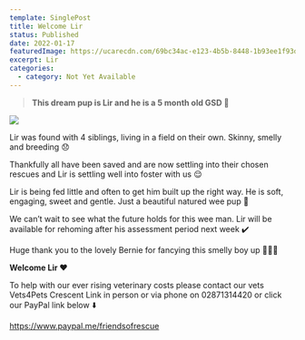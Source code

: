 ```yaml
---
template: SinglePost
title: Welcome Lir
status: Published
date: 2022-01-17
featuredImage: https://ucarecdn.com/69bc34ac-e123-4b5b-8448-1b93ee1f93d8/-/crop/960x534/0,0/-/preview/
excerpt: Lir
categories:
  - category: Not Yet Available
---
```

> **This dream pup is Lir and he is a 5 month old GSD 🥰**




![](https://ucarecdn.com/d25aaead-919b-478e-b030-f56d9103eb8c/)

Lir was found with 4 siblings, living in a field on their own. Skinny, smelly and breeding 😞


Thankfully all have been saved and are now settling into their chosen rescues and Lir is settling well into foster with us 😌


Lir is being fed little and often to get him built up the right way. He is soft, engaging, sweet and gentle. Just a beautiful natured wee pup 🐶 


We can’t wait to see what the future holds for this wee man. Lir will be available for rehoming after his assessment period next week ✔️ 


Huge thank you to the lovely Bernie for fancying this smelly boy up 💇🏻‍♂️ 


**Welcome Lir ❤️**


To  help with our ever rising veterinary costs please contact our vets Vets4Pets Crescent Link in person or via phone on 02871314420 or click our PayPal link below ⬇️ 


<https://www.paypal.me/friendsofrescue>
